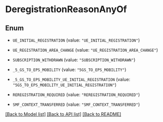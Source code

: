 # DeregistrationReasonAnyOf

## Enum


* `UE_INITIAL_REGISTRATION` (value: `"UE_INITIAL_REGISTRATION"`)

* `UE_REGISTRATION_AREA_CHANGE` (value: `"UE_REGISTRATION_AREA_CHANGE"`)

* `SUBSCRIPTION_WITHDRAWN` (value: `"SUBSCRIPTION_WITHDRAWN"`)

* `_5_GS_TO_EPS_MOBILITY` (value: `"5GS_TO_EPS_MOBILITY"`)

* `_5_GS_TO_EPS_MOBILITY_UE_INITIAL_REGISTRATION` (value: `"5GS_TO_EPS_MOBILITY_UE_INITIAL_REGISTRATION"`)

* `REREGISTRATION_REQUIRED` (value: `"REREGISTRATION_REQUIRED"`)

* `SMF_CONTEXT_TRANSFERRED` (value: `"SMF_CONTEXT_TRANSFERRED"`)


[[Back to Model list]](../README.md#documentation-for-models) [[Back to API list]](../README.md#documentation-for-api-endpoints) [[Back to README]](../README.md)


